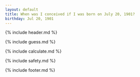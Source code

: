 ```yaml
---
layout: default
title: When was I conceived if I was born on July 20, 1901?
birthday: Jul 20, 1901
---
```


{% include header.md %}

{% include guess.md %}

{% include calculate.md %}

{% include safety.md %}

{% include footer.md %}



